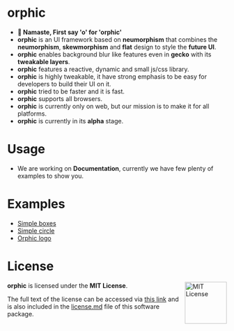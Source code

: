 # orphic

- **🙏 Namaste, First say 'o' for 'orphic'**
- **orphic** is an UI framework based on **neumorphism** that combines the **neumorphism**, **skewmorphism** and **flat** design to style the **future UI**.
- **orphic** enables background blur like features even in **gecko** with its **tweakable layers**.
- **orphic** features a reactive, dynamic and small js/css library.
- **orphic** is highly tweakable, it have strong emphasis to be easy for developers to build their UI on it.
- **orphic** tried to be faster and it is fast.
- **orphic** supports all browsers.
- **orphic** is currently only on web, but our mission is to make it for all platforms.
- **orphic** is currently in its **alpha** stage.

# Usage
- We are working on **Documentation**, currently we have few plenty of examples to show you.

# Examples
<!-- - As **orphic** is in alpha stage, we have currently very less examples to show you. -->
- [Simple boxes](docs/test.html)
- [Simple circle](docs/test2.html)
- [Orphic logo](docs/o.html)

# License
<a href="https://opensource.org/licenses/MIT">
  <img align="right" height="96" alt="MIT License" src="manual/mit-license.png" />
</a>

**orphic** is licensed under the **MIT License**.

The full text of the license can be accessed via [this link](https://opensource.org/licenses/MIT) and is also included in the [license.md](license.md) file of this software package.
